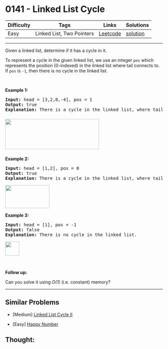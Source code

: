 # 0141 - Linked List Cycle

Difficulty  | Tags | Links | Solutions
----------- | ---- | ----- | -----
Easy | Linked List, Two Pointers | [Leetcode](https://leetcode.com/problems/linked-list-cycle) | [solution](https://leetcode.com/problems/linked-list-cycle/solution/)


-----------

<p>Given a linked list, determine if it has a cycle in it.</p>

<p>To represent a cycle in the given linked list, we use an integer <code>pos</code> which represents the position (0-indexed)&nbsp;in the linked list where tail connects to. If <code>pos</code> is <code>-1</code>, then there is no cycle in the linked list.</p>

<p>&nbsp;</p>

<div>
<p><strong>Example 1:</strong></p>

<pre>
<strong>Input: </strong>head = <span id="example-input-1-1">[3,2,0,-4]</span>, pos = <span id="example-input-1-2">1</span>
<strong>Output: </strong><span id="example-output-1">true
<strong>Explanation:</strong> There is a cycle in the linked list, where tail connects to the second node.</span>
</pre>
</div>

<div>
<p><span><img alt="" src="https://assets.leetcode.com/uploads/2018/12/07/circularlinkedlist.png" style="width: 300px; height: 97px; margin-top: 8px; margin-bottom: 8px;" /></span></p>

<p><strong>Example 2:</strong></p>

<pre>
<strong>Input: </strong>head = <span id="example-input-1-1">[1,2]</span>, pos = <span id="example-input-1-2">0</span>
<strong>Output: </strong><span id="example-output-1">true
<strong>Explanation:</strong> There is a cycle in the linked list, where tail connects to the first node.</span>
</pre>
</div>

<div>
<p><span><img alt="" src="https://assets.leetcode.com/uploads/2018/12/07/circularlinkedlist_test2.png" style="width: 141px; height: 74px;" /></span></p>

<p><strong>Example 3:</strong></p>

<pre>
<strong>Input: </strong>head = <span id="example-input-1-1">[1]</span>, pos = <span id="example-input-1-2">-1</span>
<strong>Output: </strong><span id="example-output-1">false
<strong>Explanation:</strong> There is no cycle in the linked list.</span>
</pre>
</div>

<p><span><img alt="" src="https://assets.leetcode.com/uploads/2018/12/07/circularlinkedlist_test3.png" style="width: 45px; height: 45px;" /></span></p>

<p>&nbsp;</p>

<p><strong>Follow up:</strong></p>

<p>Can you solve it using <em>O(1)</em> (i.e. constant) memory?</p>


-----------


## Similar Problems

- [Medium] [Linked List Cycle II](linked-list-cycle-ii)

- [Easy] [Happy Number](happy-number)




## Thought:
